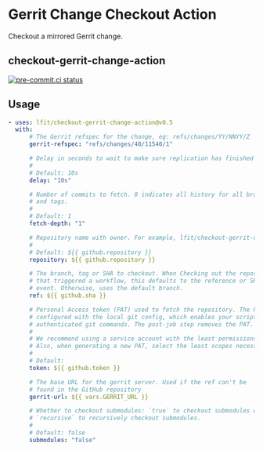 <!--
SPDX-License-Identifier: Apache-2.0
SPDX-FileCopyrightText: 2025 The Linux Foundation
-->

# Gerrit Change Checkout Action

Checkout a mirrored Gerrit change.

## checkout-gerrit-change-action

[![pre-commit.ci status](https://results.pre-commit.ci/badge/github/lfit/checkout-gerrit-change-action/main.svg)](https://results.pre-commit.ci/latest/github/lfit/checkout-gerrit-change-action/main)

## Usage

```yaml
- uses: lfit/checkout-gerrit-change-action@v0.5
  with:
      # The Gerrit refspec for the change, eg: refs/changes/YY/NNYY/Z
      gerrit-refspec: "refs/changes/40/11540/1"

      # Delay in seconds to wait to make sure replication has finished
      #
      # Default: 10s
      delay: "10s"

      # Number of commits to fetch. 0 indicates all history for all branches
      # and tags.
      #
      # Default: 1
      fetch-depth: "1"

      # Repository name with owner. For example, lfit/checkout-gerrit-change-action
      #
      # Default: ${{ github.repository }}
      repository: ${{ github.repository }}

      # The branch, tag or SHA to checkout. When Checking out the repository
      # that triggered a workflow, this defaults to the reference or SHA for that
      # event. Otherwise, uses the default branch.
      ref: ${{ github.sha }}

      # Personal Access token (PAT) used to fetch the repository. The PAT is
      # configured with the local git config, which enables your scripts to run
      # authenticated git commands. The post-job step removes the PAT.
      #
      # We recommend using a service account with the least permissions necessary.
      # Also, when generating a new PAT, select the least scopes necessary.
      #
      # Default:
      token: ${{ github.token }}

      # The base URL for the gerrit server. Used if the ref can't be
      # found in the GitHub repository
      gerrit-url: ${{ vars.GERRIT_URL }}

      # Whether to checkout submodules: `true` to checkout submodules or
      # `recursive` to recursively checkout submodules.
      #
      # Default: false
      submodules: "false"
```
